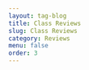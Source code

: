 ```yaml
---
layout: tag-blog
title: Class Reviews
slug: Class Reviews
category: Reviews
menu: false
order: 3
---
```

